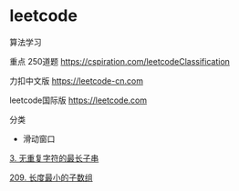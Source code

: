# leetcode

算法学习

重点 250道题  https://cspiration.com/leetcodeClassification

力扣中文版 https://leetcode-cn.com

leetcode国际版 https://leetcode.com

分类

* 滑动窗口

[3. 无重复字符的最长子串](https://github.com/wandou911/leetcode/blob/main/leetcode%20250%E9%A2%98/3%20Longest%20Substring%20Without%20Repeating%20Characters.md)

[209. 长度最小的子数组](https://github.com/wandou911/leetcode/blob/main/leetcode%20250%E9%A2%98/209%20Minimu%20Size%20Subarray%20Sum.md)


